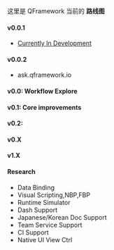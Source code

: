 
这里是 QFramework 当前的 **路线图** 

#### v0.0.1
* [Currently In Development](https://github.com/liangxiegame/QFramework/projects/3)

#### v0.0.2
* ask.qframework.io 

#### v0.0: Workflow Explore

#### v0.1: Core improvements

#### v0.2: 

#### v0.X

#### v1.X


#### Research
* Data Binding
* Visual Scripting,NBP,FBP
* Runtime Simulator 
* Dash Support
* Japanese/Korean Doc Support
* Team Service Support
* CI Support
* Native UI View Ctrl
